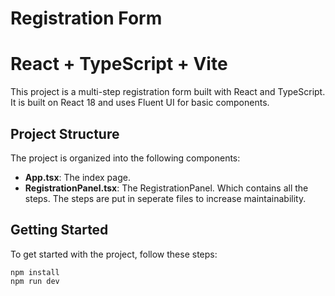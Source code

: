# Registration Form

# React + TypeScript + Vite
This project is a multi-step registration form built with React and TypeScript.
It is built on React 18 and uses Fluent UI for basic components.

## Project Structure

The project is organized into the following components:

- **App.tsx**: The index page.
- **RegistrationPanel.tsx**: The RegistrationPanel. Which contains all the steps. The steps are put in seperate files to increase maintainability.

## Getting Started

To get started with the project, follow these steps:

   ```
   npm install
   npm run dev
   ```